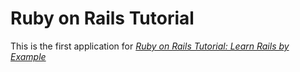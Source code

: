 # Ruby on Rails Tutorial

This is the first application for [*Ruby on Rails Tutorial: Learn Rails by Example*](http://railstutorial.org)
